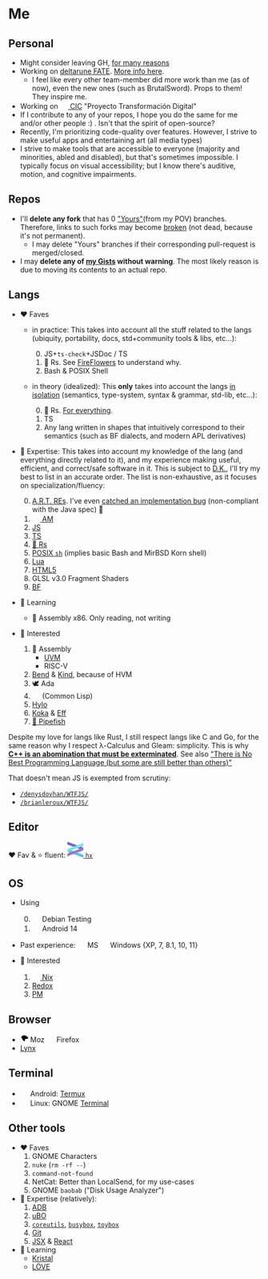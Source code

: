 # Me

## Personal
- Might consider leaving GH, [for many reasons](https://giveupgithub.org)
- Working on [deltarune FATE](https://gamejolt.com/games/drFATE/975648). [More info here](https://youtube.com/post/Ugkx3m2OCbbsRuw2FCyQdlJ838JoT9zOixni).
	- I feel like every other team-member did more work than me (as of now), even the new ones (such as BrutalSword). Props to them! They inspire me.
- Working on [<img src='https://avatars.githubusercontent.com/u/173197237?s=200&v=4' width=16em height=16em> CIC](https://github.com/Cincinnatus-Institute-of-Craftsmanship) "Proyecto Transformación Digital"
- If I contribute to any of your repos, I hope you do the same for me and/or other people :) . Isn't that the spirit of open-source?
- Recently, I'm prioritizing code-quality over features. However, I strive to make useful apps and entertaining art (all media types)
- I strive to make tools that are accessible to everyone (majority and minorities, abled and disabled), but that's sometimes impossible. I typically focus on visual accessibility; but I know there's auditive, motion, and cognitive impairments.

## Repos
- I'll **delete any fork** that has 0 ["Yours"](https://docs.github.com/en/repositories/configuring-branches-and-merges-in-your-repository/managing-branches-in-your-repository/viewing-branches-in-your-repository)(from my POV) branches. Therefore, links to such forks may become [broken](https://en.wikipedia.org/wiki/Link_rot) (not dead, because it's not permanent).
	- I may delete "Yours" branches if their corresponding pull-request is merged/closed.
- I may **delete any of [my Gists](https://gist.github.com/Rudxain) without warning**. The most likely reason is due to moving its contents to an actual repo.

## Langs
- ❤️ Faves
	- in practice:
	This takes into account all the stuff related to the langs (ubiquity, portability, docs, std+community tools & libs, etc...):

		0. JS+`ts-check`+JSDoc / TS
		1. 🦀 Rs. See [FireFlowers](https://brson.github.io/fireflowers) to understand why.
		2. Bash & POSIX Shell
	- in theory (idealized):
	This **only** takes into account the langs [in isolation](https://en.wikipedia.org/wiki/Spherical_cow) (semantics, type-system, syntax & grammar, std-lib, etc...):

		0. 🦀 Rs. [For everything](https://github.com/ansuz/RIIR/issues/39#issuecomment-2039122371).
		1. TS
		2. Any lang written in shapes that intuitively correspond to their semantics (such as BF dialects, and modern APL derivatives)

- 🧠 Expertise: This takes into account my knowledge of the lang (and everything directly related to it), and my experience making useful, efficient, and correct/safe software in it.
This is subject to [D.K.](https://en.wikipedia.org/wiki/Dunning%E2%80%93Kruger_effect), I'll try my best to list in an accurate order. The list is non-exhaustive, as it focuses on specialization/fluency:

	0. [A.R.T. REs](https://developer.android.com/reference/java/util/regex/Pattern). I've even [catched an implementation bug](https://issuetracker.google.com/issues/239189096) (non-compliant with the Java spec) 🗿
	1. [<img src=https://llamalab.com/img/automate/ic_launcher-128.png width=16em height=16em> AM](https://llamalab.com/automate/doc)
	2. [JS](https://tc39.es/ecma262/)
	3. [TS](https://www.typescriptlang.org/docs)
	4. [🦀 Rs](https://doc.rust-lang.org/reference)
	5. [POSIX `sh`](https://pubs.opengroup.org/onlinepubs/9799919799/utilities/V3_chap02.html) (implies basic Bash and MirBSD Korn shell)
	6. [Lua](https://www.lua.org/manual/)
	7. [HTML5](https://html.spec.whatwg.org)
	8. GLSL v3.0 Fragment Shaders
	9. [BF](https://esolangs.org/wiki/BrainFuck)

- 📖 Learning
	- 💾 Assembly x86. Only reading, not writing

- 👀 Interested
	1. 💾 Assembly
		- [UVM](https://github.com/maximecb/uvm)
		- RISC-V
	2. [Bend](https://github.com/HigherOrderCO/Bend) & [Kind](https://github.com/HigherOrderCO/kind2), because of HVM
	3. 🕊️ Ada
	4. <img src=https://upload.wikimedia.org/wikipedia/commons/4/48/Lisp_logo.svg width=16em height=16em> (Common Lisp)
	5. [Hylo](https://www.hylo-lang.org)
	6. [Koka](https://koka-lang.github.io/koka/doc/index.html) & [Eff](http://www.eff-lang.org)
	7. [🧿 Pipefish](https://github.com/tim-hardcastle/Pipefish)

Despite my love for langs like Rust, I still respect langs like C and Go, for the same reason why I respect λ-Calculus and Gleam: simplicity. This is why [**C++ is an abomination that must be exterminated**](https://mikelui.io/2019/01/03/seriously-bonkers). See also ["There is No Best Programming Language (but some are still better than others)"](https://www.thecodedmessage.com/posts/best-programming-language)

That doesn't mean JS is exempted from scrutiny:
- [`/denysdovhan/WTFJS/`](https://github.com/denysdovhan/wtfjs)
- [`/brianleroux/WTFJS/`](https://github.com/brianleroux/wtfjs)

## Editor
❤️ Fav & ⭐ fluent: [<img src=https://raw.githubusercontent.com/helix-editor/helix/master/logo.svg width=32em height=32em> `hx`](https://docs.helix-editor.com/master/)

## OS
- Using

	0. <img src=https://www.debian.org/logos/openlogo-nd.svg width=16em height=16em> Debian Testing
	1. <img src=https://upload.wikimedia.org/wikipedia/commons/e/e0/Android_robot_%282014-2019%29.svg width=16em height=16em> Android 14
- Past experience: <img src=https://upload.wikimedia.org/wikipedia/commons/2/25/Microsoft_icon.svg width=16em height=16em> MS <img src=https://upload.wikimedia.org/wikipedia/commons/8/87/Windows_logo_-_2021.svg width=16em height=16em> Windows \{XP, 7, 8.1, 10, 11}

- 👀 Interested
	1. [<img src=https://raw.githubusercontent.com/NixOS/nixos-artwork/f84c13adae08e860a7c3f76ab3a9bef916d276cc/logo/nix-snowflake-colours.svg width=16em height=16em> Nix](https://nixos.org)
	2. [Redox](https://www.redox-os.org)
	3. [PM](https://postmarketos.org)

## Browser
- <img src=https://raw.githubusercontent.com/mdn/yari/2720d1f9998be94428a822dcc06946d6a53879d0/client/src/assets/dino.svg width=16em height=16em> Moz <img src=https://upload.wikimedia.org/wikipedia/commons/a/a0/Firefox_logo%2C_2019.svg width=16em height=16em> Firefox
- [Lynx](https://lynx.invisible-island.net/)

## Terminal
- <img src=https://upload.wikimedia.org/wikipedia/commons/e/e0/Android_robot_%282014-2019%29.svg width=16em height=16em> Android: [Termux](https://github.com/termux/termux-app/actions/workflows/debug_build.yml?query=branch%3Amaster+event%3Apush)
- <img src=https://upload.wikimedia.org/wikipedia/commons/3/3c/TuxFlat.svg width=16em height=16em> Linux: GNOME [Terminal](https://wiki.gnome.org/Apps/Terminal)

## Other tools
- ❤️ Faves
	1. GNOME Characters
	2. `nuke` (`rm -rf --`)
	3. `command-not-found`
	4. NetCat: Better than LocalSend, for my use-cases
	5. GNOME `baobab` ("Disk Usage Analyzer")
- 🧠 Expertise (relatively):
	1. [ADB](https://android.googlesource.com/platform/packages/modules/adb/+/refs/heads/main/docs/)
	2. [uBO](https://github.com/gorhill/uBlock/wiki)
	3. [`coreutils`](https://www.gnu.org/software/coreutils/manual/), [`busybox`](https://www.busybox.net/downloads/BusyBox.html), [`toybox`](https://www.landley.net/toybox/help.html)
	4. [Git](https://git-scm.com/docs)
	5. [JSX](https://facebook.github.io/jsx) & [React](https://react.dev/reference/react)
- 📖 Learning
	- [Kristal](https://kristal.cc/wiki/)
	- [LÖVE](https://love2d.org/wiki/Main_Page)
